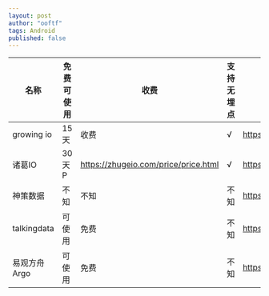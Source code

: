 ```yaml
---
layout: post
author: "ooftf"
tags: Android
published: false
---
```



|名称|免费可使用|收费|支持无埋点|地址|
|---|---|---|---|---|
|growing io|15天|收费|√|https://www.growingio.com/|
|诸葛IO|30天P|https://zhugeio.com/price/price.html|√|https://zhugeio.com/|
|神策数据|不知|不知|不知|https://www.sensorsdata.cn/terms/partner.html|
|talkingdata|可使用|免费|不知|https://www.talkingdata.com/products.jsp |
|易观方舟Argo|可使用|免费|不知| https://argo.analysys.cn/|
